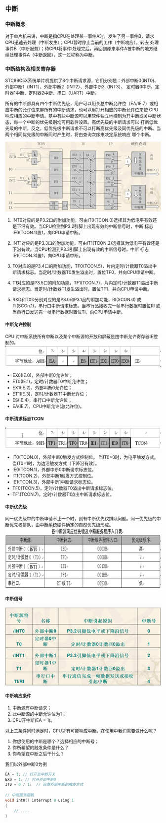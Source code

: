 ## 中断

### 中断概念

对于单片机来讲，中断是指CPU在处理某一事件A时，发生了另一事件B，请求CPU迅速去处理（中断发生）；CPU暂时停止当前的工作（中断响应），转去
处理事件B（中断服务）；待CPU将事件I处理完后，再回到原来事件A被中断的地方继续处理事件A（中断返回），这一过程称为中断。

### 中断结构及相关寄存器
STC89C5X系统单片机提供了8个中断请求源，它们分别是：外部中断0(INT0)、外部中断1（INT1）、外部中断2（INT2）、外部中断3（INT3）、
定时器0中断、定时器1中断、定时器2中断、串口（UART）中断。

所有的中断都具有四个中断优先级，用户可以用关总中断允许位（EA/IE.7）或相应中断的允许位来屏所有的中断请求，也可以用打开相应的中断允许位来使
CPU响应相应的中断申请。基中有些中断源可以用软件独立地控制为开中断或关中断状态，每一个中断的优先级别均可用软件设置。高优先级的中断请求可以
打断低优先级的中断，反之，低优先级中断请求不可以打断高优先级及同优先级的中断。当两个相同优先级的中断同时产生时，将由查询次序来决定系统响应
哪个中断。

![中断系统内部结构框图](images/img.png)

1. INT0对应的是P3.2口的附加功能，可由IT0(TCON.0)选择其为低电平有效还是下沿有效。当CPU检测到P3.2引脚上出现有效的中断信号时，中断
标志IE0(TCON.1)置1，向CPU申请中断。
   
2. INT1对应的是P3.3口的附加功能，可由IT1(TCON.2)选择其为低电平有效还是下沿有效。当CPU检测到P3.3引脚上出现有效的中断信号时，中断
标志IE1(TCON.3)置1，向CPU申请中断。
   
3. T0对应的是P3.4口的附加功能，TF0(TCON.5)，片内定时/计数器T0溢出中断请求标志。当定时/计数器T0发生溢出时，置位TF0，并向CPU申请中断。

4. T1对应的是P3.5口的附加功能，TF1(TCON.7)，片内定时/计数器T1溢出中断请求标志。当定时/计数器T1发生溢出时，置位TF1，并向CPU申请中断。

5. RXD和TXD分别对应的是P3.0和P3.1品的附加功能，RI(SCON.0) 或 TI(SCOn.1)，串行口中断请求标志。当串行品接收完一帧串行数据时置位RI
或当串行口发送完一帧串行数据时置位TI，向CPU申请中断。
   
#### 中断允许控制
CPU 对中断系统所有中断以及某个中断源的开放和屏蔽是由中断允许寄存器IE控制的。
![img.png](images/IE.png)

* EX0(IE.0)，外部中断0允许位；
* ET0(IE.1)，定时/计数器T0中断允许位；
* EX1(IE.2)，外部叫断0允许位；
* ET1(IE.3)，定时/计数器T1中断允许位；
* ES(IE.4)，串行口中断允许位；
* EA(IE.7)，CPU中断允许(总允许位)。

#### 中断请求标志TCON
![img.png](images/TCON.png)

* IT0(TCON.0)，外部中断0触发方式控制位。
    当IT0=0时，为电平触发方式。
    当IT0=1时，为边沿触发方式（下降沿有效）。
* IE0(TCON.1)，外部中断0中断请求标志位。 
* IT1(TCON.2)，外部中断1触发方式控制位。
* IE1(TCON.3)，外部中断1中断请求标志位。
* TF0(TCON.5)，定时/计数器T0溢出中断请求标志位。
* TF1(TCON.7)，定时/计数器T1溢出中断请求标志位。

#### 中断优先级
同一优先级中的中断申请不止一个时，则有中断优先权排队问题。同一优先级的中断优先权排队，由中断系统硬件确定的自然优先级形成。
![img.png](images/priority.png)

#### 中断信号
![img.png](images/signal.png)

#### 中断响应条件
1. 中断源有中断请求；
2. 此中断源的中断允许位为1；
3. CPU开中断(EA = 1)。

以上三条件同时满足时，CPU才有可能响应中断。在使用中我们需要做什么呢？
1. 你想使用的中断是哪个？选择相应的中断号；
2. 你所希望的触发条件是什么？
3. 你希望在中断之后干什么？

我们以外部中断0为例
```c
EA = 1; // 打开总中断开关
EX0 = 1; // 打开外部中断0
IT0 = 0 / 1;  // 设置外部中断的触发方式

// 中断服务函数
void int0() interrupt 0 using 1
{
    // ....
}
```
